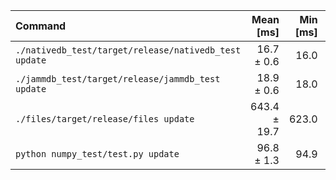 | Command | Mean [ms] | Min [ms] | Max [ms] | Relative |
|:---|---:|---:|---:|---:|
| `./nativedb_test/target/release/nativedb_test update` | 16.7 ± 0.6 | 16.0 | 20.9 | 1.00 |
| `./jammdb_test/target/release/jammdb_test update` | 18.9 ± 0.6 | 18.0 | 23.1 | 1.13 ± 0.05 |
| `./files/target/release/files update` | 643.4 ± 19.7 | 623.0 | 663.2 | 38.44 ± 1.82 |
| `python numpy_test/test.py update` | 96.8 ± 1.3 | 94.9 | 100.8 | 5.78 ± 0.22 |
